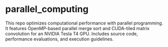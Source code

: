 # parallel_computing
This repo optimizes computational performance with parallel programming. It features OpenMP-based parallel merge sort and CUDA-tiled matrix convolution for an NVIDIA Tesla T4 GPU. Includes source code, performance evaluations, and execution guidelines.
